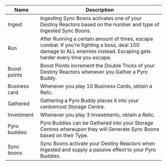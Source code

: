 | Name | Description |
| ---- | ----------- |
| Ingest | Ingesting Sync Boons activates one of your Destiny Reactors based on the number and type of Ingested Sync Boons. |
| Run | After Running a certain amount of times, escape combat. If you're fighting a boss, deal 100 damage to ALL enemies instead. Escaping gets harder every time you escape. |
| Boost points | Boost Points increment the Double Tricks of your Destiny Reactors whenever you Gather a Pyro Buddy. |
| Business card | Whenever you play 10 Business Cards, obtain a Relic. |
| Gathered | Gathering a Pyro Buddy places it into your centremost Storage Centre. |
| Investment | Whenever you play 3 Investments, obtain a Relic. |
| Pyro buddies | Pyro Buddies can be Gathered into your Storage Centres whereupon they will Generate Sync Boons based on their Type. |
| Sync boons | Sync Boons activate your Destiny Reactors when Ingested and supply a passive effect to your Pyro Buddies. |
